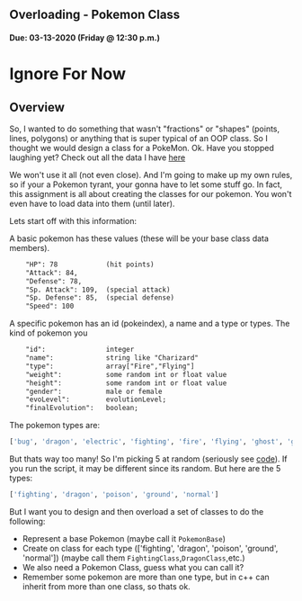 ## Overloading  - Pokemon Class
#### Due:  03-13-2020 (Friday @ 12:30 p.m.) 

# Ignore For Now

## Overview

So, I wanted to do something that wasn't "fractions" or "shapes" (points, lines, polygons) or anything that is super typical of an OOP class. So I thought we would design a class for a PokeMon. Ok. Have you stopped laughing yet? Check out all the data I have [here](../../Resources/99-Data/README.md) 

We won't use it all (not even close). And I'm going to make up my own rules, so if your a Pokemon tyrant, your gonna have to let some stuff go. In fact, this assignment is all about creating the classes for our pokemon. You won't even have to load data into them (until later). 

Lets start off with this information:

A basic pokemon has these values (these will be your base class data members).
```txt
    "HP": 78            (hit points)
    "Attack": 84,
    "Defense": 78,
    "Sp. Attack": 109,  (special attack)
    "Sp. Defense": 85,  (special defense)
    "Speed": 100
```

A specific pokemon has an id (pokeindex), a name and a type or types. The kind
of pokemon you
```txt
    "id":               integer
    "name":             string like "Charizard"
    "type":             array["Fire","Flying"]
    "weight":           some random int or float value
    "height":           some random int or float value
    "gender":           male or female
    "evoLevel":         evolutionLevel;
    "finalEvolution":   boolean;
```

The pokemon types are:
```py
['bug', 'dragon', 'electric', 'fighting', 'fire', 'flying', 'ghost', 'grass', 'ground', 'ice', 'normal', 'poison', 'psychic', 'rock', 'water']
```
But thats way too many! So I'm picking 5 at random (seriously see [code](../../Resources/99-Data/filter_data.py)). If you run the script, it may be different since its random. But here are the 5 types:

```py
['fighting', 'dragon', 'poison', 'ground', 'normal']
```

But I want you to design and then overload a set of classes to do the following:

- Represent a base Pokemon (maybe call it `PokemonBase`)
- Create on class for each type (['fighting', 'dragon', 'poison', 'ground', 'normal']) (maybe call them `FightingClass`,`DragonClass`,etc.)
- We also need a Pokemon Class, guess what you can call it? 
- Remember some pokemon are more than one type, but in c++ can inherit from more than one class, so thats ok.


